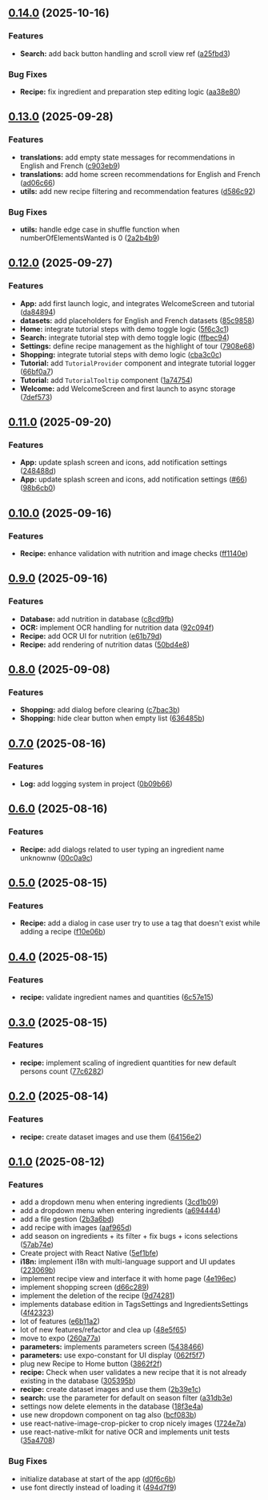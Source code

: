 ## [0.14.0](https://github.com/Anto-dev-perso/Recipedia/compare/v0.13.0...v0.14.0) (2025-10-16)

### Features

* **Search:** add back button handling and scroll view ref ([a25fbd3](https://github.com/Anto-dev-perso/Recipedia/commit/a25fbd31a91de39963ea91c27ca8b08d8833abf3))

### Bug Fixes

* **Recipe:** fix ingredient and preparation step editing logic ([aa38e80](https://github.com/Anto-dev-perso/Recipedia/commit/aa38e807ef20e62ec1bb14a0d311c69c0ae946c2))

## [0.13.0](https://github.com/Anto-dev-perso/Recipedia/compare/v0.12.0...v0.13.0) (2025-09-28)

### Features

* **translations:** add empty state messages for recommendations in English and French ([c903eb9](https://github.com/Anto-dev-perso/Recipedia/commit/c903eb9191a8805a611d90f5767387ae42455f1f))
* **translations:** add home screen recommendations for English and French ([ad06c66](https://github.com/Anto-dev-perso/Recipedia/commit/ad06c66b5ecf3f85052e70f86b0119fa9f38d7a3))
* **utils:** add new recipe filtering and recommendation features ([d586c92](https://github.com/Anto-dev-perso/Recipedia/commit/d586c9277012d5b634061241f690043964bfd0c7))

### Bug Fixes

* **utils:** handle edge case in shuffle function when numberOfElementsWanted is 0 ([2a2b4b9](https://github.com/Anto-dev-perso/Recipedia/commit/2a2b4b944a0b3491d6fd3937657248f33b5ba3a1))

## [0.12.0](https://github.com/Anto-dev-perso/Recipedia/compare/v0.11.0...v0.12.0) (2025-09-27)

### Features

* **App:** add first launch logic, and integrates WelcomeScreen and tutorial ([da84894](https://github.com/Anto-dev-perso/Recipedia/commit/da84894d6d75831e98b3e66f366c0ceec4bbbcfc))
* **datasets:** add placeholders for English and French datasets ([85c9858](https://github.com/Anto-dev-perso/Recipedia/commit/85c9858fa00057cc7939af5dc03e12fb62999452))
* **Home:** integrate tutorial steps with demo toggle logic ([5f6c3c1](https://github.com/Anto-dev-perso/Recipedia/commit/5f6c3c157863c7fa4acff76898fb0d40d34f6339))
* **Search:** integrate tutorial step with demo toggle logic ([ffbec94](https://github.com/Anto-dev-perso/Recipedia/commit/ffbec9484d843ada3e0f015bb01c74aa9cdd564b))
* **Settings:** define recipe management as the highlight of tour ([7908e68](https://github.com/Anto-dev-perso/Recipedia/commit/7908e68d3b94ea3bdb1444db7819b79d4d0beee7))
* **Shopping:** integrate tutorial steps with demo logic ([cba3c0c](https://github.com/Anto-dev-perso/Recipedia/commit/cba3c0cc4106bf19dbcc2f631eb07a059a574e01))
* **Tutorial:** add `TutorialProvider` component and integrate tutorial logger ([66bf0a7](https://github.com/Anto-dev-perso/Recipedia/commit/66bf0a748cdd531f1d84742271ce351740688dce))
* **Tutorial:** add `TutorialTooltip` component ([1a74754](https://github.com/Anto-dev-perso/Recipedia/commit/1a7475477fe004d551be6606321d7b8c06bce56b))
* **Welcome:** add WelcomeScreen and first launch to async storage ([7def573](https://github.com/Anto-dev-perso/Recipedia/commit/7def57355629cceccb135e46facdc023b2d2306a))

## [0.11.0](https://github.com/Anto-dev-perso/Recipedia/compare/v0.10.0...v0.11.0) (2025-09-20)

### Features

* **App:** update splash screen and icons, add notification settings ([248488d](https://github.com/Anto-dev-perso/Recipedia/commit/248488d632f8f2436f0741045c5d242c53e4400b))
* **App:** update splash screen and icons, add notification settings ([#66](https://github.com/Anto-dev-perso/Recipedia/issues/66)) ([98b6cb0](https://github.com/Anto-dev-perso/Recipedia/commit/98b6cb033c9f2fe08972ae5026a566014448699f))

## [0.10.0](https://github.com/Anto-dev-perso/Recipedia/compare/v0.9.0...v0.10.0) (2025-09-16)

### Features

* **Recipe:** enhance validation with nutrition and image checks ([ff1140e](https://github.com/Anto-dev-perso/Recipedia/commit/ff1140ec24b895d2c92515ccc9bbc746cf3572e5))

## [0.9.0](https://github.com/Anto-dev-perso/Recipedia/compare/v0.8.0...v0.9.0) (2025-09-16)

### Features

* **Database:** add nutrition in database ([c8cd9fb](https://github.com/Anto-dev-perso/Recipedia/commit/c8cd9fb69ee53974e68335c412f1a0aa1d6fdaed))
* **OCR:** implement OCR handling for nutrition data ([92c094f](https://github.com/Anto-dev-perso/Recipedia/commit/92c094faa569ce292848591b93ec9f22500c8a44))
* **Recipe:** add OCR UI for nutrition ([e61b79d](https://github.com/Anto-dev-perso/Recipedia/commit/e61b79ddceb91f216c95f65c6bbec4ede5d8be3d))
* **Recipe:** add rendering of nutrition datas ([50bd4e8](https://github.com/Anto-dev-perso/Recipedia/commit/50bd4e8169ab277005bb60fe6ced3c306c2a14a3))

## [0.8.0](https://github.com/Anto-dev-perso/Recipedia/compare/v0.7.0...v0.8.0) (2025-09-08)

### Features

* **Shopping:** add dialog before clearing ([c7bac3b](https://github.com/Anto-dev-perso/Recipedia/commit/c7bac3b712cdea457a553546bba984ac3cad8483))
* **Shopping:** hide clear button when empty list ([636485b](https://github.com/Anto-dev-perso/Recipedia/commit/636485bb7671cf7167ec990370a8bd46271163e4))

## [0.7.0](https://github.com/Anto-dev-perso/Recipedia/compare/v0.6.0...v0.7.0) (2025-08-16)

### Features

* **Log:** add logging system in
  project ([0b09b66](https://github.com/Anto-dev-perso/Recipedia/commit/0b09b667d19e5a93492f45f5a5d5d732967b9a65))

## [0.6.0](https://github.com/Anto-dev-perso/Recipedia/compare/v0.5.0...v0.6.0) (2025-08-16)

### Features

* **Recipe:** add dialogs related to user typing an ingredient name
  unknownw ([00c0a9c](https://github.com/Anto-dev-perso/Recipedia/commit/00c0a9c8d3496abd1ea9fc30a21d9453e0a5de6a))

## [0.5.0](https://github.com/Anto-dev-perso/Recipedia/compare/v0.4.0...v0.5.0) (2025-08-15)

### Features

* **Recipe:** add a dialog in case user try to use a tag that doesn't exist while adding a
  recipe ([f10e06b](https://github.com/Anto-dev-perso/Recipedia/commit/f10e06b3dfcc343ab068b2fa1065ea057e57eb66))

## [0.4.0](https://github.com/Anto-dev-perso/Recipedia/compare/v0.3.0...v0.4.0) (2025-08-15)

### Features

* **recipe:** validate ingredient names and
  quantities ([6c57e15](https://github.com/Anto-dev-perso/Recipedia/commit/6c57e158873a7636ed1cc2583fc76769861f9624))

## [0.3.0](https://github.com/Anto-dev-perso/Recipedia/compare/v0.2.0...v0.3.0) (2025-08-15)

### Features

* **recipe:** implement scaling of ingredient quantities for new default persons
  count ([77c6282](https://github.com/Anto-dev-perso/Recipedia/commit/77c62829dd609df65bfad2240481b62315d7a932))

## [0.2.0](https://github.com/Anto-dev-perso/Recipedia/compare/v0.1.0...v0.2.0) (2025-08-14)

### Features

* **recipe:** create dataset images and use
  them ([64156e2](https://github.com/Anto-dev-perso/Recipedia/commit/64156e260e97ab734a73ca5573bb9a86bf8b1964))

## [0.1.0](https://github.com/Anto-dev-perso/Recipedia/compare/v0.0.1...v0.1.0) (2025-08-12)

### Features

* add a dropdown menu when entering
  ingredients ([3cd1b09](https://github.com/Anto-dev-perso/Recipedia/commit/3cd1b0981f4687580cd2168485a5db3214107ec1))
* add a dropdown menu when entering
  ingredients ([a694444](https://github.com/Anto-dev-perso/Recipedia/commit/a6944440ab02e8ad1694f3cfe4bc7fe30c628f07))
* add a file
  gestion ([2b3a6bd](https://github.com/Anto-dev-perso/Recipedia/commit/2b3a6bde4b1ae1e0eb3cb7a95b2f189603fd99b8))
* add recipe with
  images ([aaf965d](https://github.com/Anto-dev-perso/Recipedia/commit/aaf965da7b8a76f78515bfd22f2ee2e7afcb1b88))
* add season on ingredients + its filter + fix bugs + icons
  selections ([57ab74e](https://github.com/Anto-dev-perso/Recipedia/commit/57ab74e34417eb3f7dd4b331291404c1a78a997b))
* Create project with React
  Native ([5ef1bfe](https://github.com/Anto-dev-perso/Recipedia/commit/5ef1bfef3a046ff7c566fdf75d8c239d9031ba47))
* **i18n:** implement i18n with multi-language support and UI
  updates ([223069b](https://github.com/Anto-dev-perso/Recipedia/commit/223069b06ba168bb5ea453f4182d3002f805f599))
* implement recipe view and interface it with home
  page ([4e196ec](https://github.com/Anto-dev-perso/Recipedia/commit/4e196ec9cea3f6edbc5a2800bde11a37edfbe6e4))
* implement shopping
  screen ([d66c289](https://github.com/Anto-dev-perso/Recipedia/commit/d66c2897c748708f9890fdffc8b45e97aba7eee5))
* implement the deletion of the
  recipe ([9d74281](https://github.com/Anto-dev-perso/Recipedia/commit/9d7428151157d6442a3cde8ae4a785a3babd2c62))
* implements database edition in TagsSettings and
  IngredientsSettings ([4f42323](https://github.com/Anto-dev-perso/Recipedia/commit/4f42323fef19f499f0759394f405b29d0801ab8a))
* lot of
  features ([e6b11a2](https://github.com/Anto-dev-perso/Recipedia/commit/e6b11a27af88a9f3fe124939d35b6e6c3ff469ec))
* lot of new features/refactor and clea
  up ([48e5f65](https://github.com/Anto-dev-perso/Recipedia/commit/48e5f65b616d74e2f8f4afce814c93a6825fe147))
* move to expo ([260a77a](https://github.com/Anto-dev-perso/Recipedia/commit/260a77ab6512d78057bf5017e050c8de56695e1c))
* **parameters:** implements parameters
  screen ([5438466](https://github.com/Anto-dev-perso/Recipedia/commit/5438466888c650671b5dfbd35395fa93f941bfe7))
* **parameters:** use expo-constant for UI
  display ([062f5f7](https://github.com/Anto-dev-perso/Recipedia/commit/062f5f783ed19c7f3eabf45fef80c04b2b2e4c9c))
* plug new Recipe to Home
  button ([3862f2f](https://github.com/Anto-dev-perso/Recipedia/commit/3862f2f7dfac2cd062f4672ae199b36ce7a5d7b8))
* **recipe:** Check when user validates a new recipe that it is not already existing in the
  database ([305395b](https://github.com/Anto-dev-perso/Recipedia/commit/305395b068b0097b01e2355c877e7abb1fbb118e))
* **recipe:** create dataset images and use
  them ([2b39e1c](https://github.com/Anto-dev-perso/Recipedia/commit/2b39e1ca48d0be7463924970f91356567db7693f))
* **search:** use the parameter for default on season
  filter ([a31db3e](https://github.com/Anto-dev-perso/Recipedia/commit/a31db3e3f8d94ff5fd9505dd688de5caa553362b))
* settings now delete elements in the
  database ([18f3e4a](https://github.com/Anto-dev-perso/Recipedia/commit/18f3e4a36bc2993957fa3985229abcfc1efa17ea))
* use new dropdown component on tag
  also ([bcf083b](https://github.com/Anto-dev-perso/Recipedia/commit/bcf083bfc759f9b5630c961e54ee9d2bb8523e87))
* use react-native-image-crop-picker to crop nicely
  images ([1724e7a](https://github.com/Anto-dev-perso/Recipedia/commit/1724e7a922e84c40f96fe6929a62ffb550e85ab1))
* use react-native-mlkit for native OCR and implements unit
  tests ([35a4708](https://github.com/Anto-dev-perso/Recipedia/commit/35a4708f279fdbf37eef161d8fa389d7a223d0f5))

### Bug Fixes

* initialize database at start of the
  app ([d0f6c6b](https://github.com/Anto-dev-perso/Recipedia/commit/d0f6c6bd67cf767121921fa9c2c9116d2a56b8b8))
* use font directly instead of loading
  it ([494d7f9](https://github.com/Anto-dev-perso/Recipedia/commit/494d7f9db09bec4c3f9dce1d3740a6a3567f6a0e))
